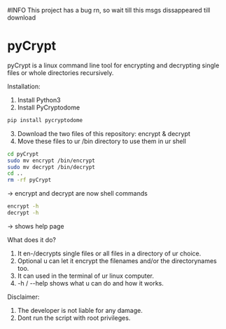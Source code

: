 #INFO
This project has a bug rn, so wait till this msgs dissappeared till download

# pyCrypt
pyCrypt is a linux command line tool for encrypting and decrypting single files or whole directories recursively.

Installation:
1. Install Python3
2. Install PyCryptodome
```sh
pip install pycryptodome
```
3. Download the two files of this repository: encrypt & decrypt
4. Move these files to ur /bin directory to use them in ur shell
```sh
cd pyCrypt
sudo mv encrypt /bin/encrypt
sudo mv decrypt /bin/decrypt
cd ..
rm -rf pyCrypt
```
-> encrypt and decrypt are now shell commands
```sh
encrypt -h 
decrypt -h 
```
-> shows help page

What does it do?
1. It en-/decrypts single files or all files in a directory of ur choice.
2. Optional u can let it encrypt the filenames and/or the directorynames too.
3. It can used in the terminal of ur linux computer.
4. -h / --help shows what u can do and how it works. 

Disclaimer: 
1. The developer is not liable for any damage. 
2. Dont run the script with root privileges.

